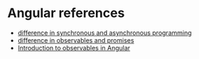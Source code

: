 # Angular references

- [difference in synchronous and asynchronous programming](https://stackoverflow.com/questions/16336367/what-is-the-difference-between-synchronous-and-asynchronous-programming-in-node)
- [difference in observables and promises](https://stackoverflow.com/questions/37364973/angular-promise-vs-observable)
- [Introduction to observables in Angular](https://developer.telerik.com/topics/web-development/introduction-observables-angular-developers/)

